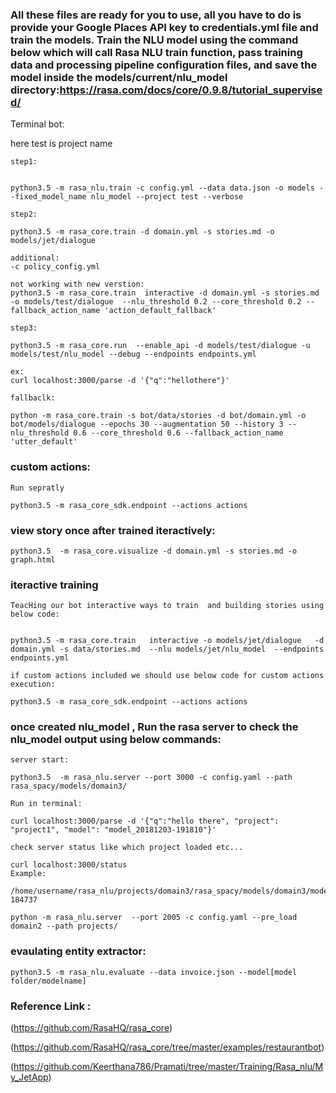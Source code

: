 
### All these files are ready for you to use, all you have to do is provide your Google Places API key to credentials.yml file and train the models. Train the NLU model using the command below which will call Rasa NLU train function, pass training data and processing pipeline configuration files, and save the model inside the models/current/nlu_model directory:https://rasa.com/docs/core/0.9.8/tutorial_supervised/



Terminal bot:

here test is project name 
```
step1:


python3.5 -m rasa_nlu.train -c config.yml --data data.json -o models --fixed_model_name nlu_model --project test --verbose

step2:

python3.5 -m rasa_core.train -d domain.yml -s stories.md -o models/jet/dialogue

additional:
-c policy_config.yml

not working with new verstion:
python3.5 -m rasa_core.train  interactive -d domain.yml -s stories.md -o models/test/dialogue  --nlu_threshold 0.2 --core_threshold 0.2 --fallback_action_name 'action_default_fallback'

step3: 

python3.5 -m rasa_core.run  --enable_api -d models/test/dialogue -u models/test/nlu_model --debug --endpoints endpoints.yml

ex:
curl localhost:3000/parse -d '{"q":"hellothere"}'

```


```
fallbaclk:

python -m rasa_core.train -s bot/data/stories -d bot/domain.yml -o bot/models/dialogue --epochs 30 --augmentation 50 --history 3 --nlu_threshold 0.6 --core_threshold 0.6 --fallback_action_name 'utter_default'

```
### custom actions:

```
Run sepratly

python3.5 -m rasa_core_sdk.endpoint --actions actions

```

### view story once after trained iteractively:
```
python3.5  -m rasa_core.visualize -d domain.yml -s stories.md -o graph.html

```

### iteractive training

```
TeacHing our bot interactive ways to train  and building stories using below code:


python3.5 -m rasa_core.train   interactive -o models/jet/dialogue   -d domain.yml -s data/stories.md  --nlu models/jet/nlu_model  --endpoints endpoints.yml

if custom actions included we should use below code for custom actions execution:

python3.5 -m rasa_core_sdk.endpoint --actions actions

```

### once created nlu_model , Run the rasa server to check the nlu_model output using below commands:

```
server start:

python3.5  -m rasa_nlu.server --port 3000 -c config.yaml --path rasa_spacy/models/domain3/

Run in terminal:

curl localhost:3000/parse -d '{"q":"hello there", "project": "project1", "model": "model_20181203-191810"}'

check server status like which project loaded etc...

curl localhost:3000/status
Example:

/home/username/rasa_nlu/projects/domain3/rasa_spacy/models/domain3/model_20181203-184737

python -m rasa_nlu.server  --port 2005 -c config.yaml --pre_load domain2 --path projects/

```
### evaulating entity extractor:

```
python3.5 -m rasa_nlu.evaluate --data invoice.json --model[model folder/modelname]

```
### Reference Link :

(https://github.com/RasaHQ/rasa_core)

(https://github.com/RasaHQ/rasa_core/tree/master/examples/restaurantbot)

(https://github.com/Keerthana786/Pramati/tree/master/Training/Rasa_nlu/My_JetApp)




